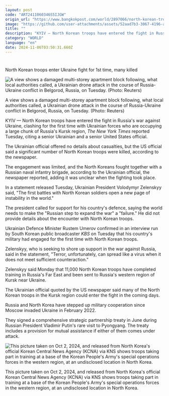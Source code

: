 ```yaml
---
layout: post
code: "ART2411060346S5IJGW"
origin_url: "https://www.bangkokpost.com/world/2897066/north-korean-troops-enter-ukraine-fight-for-1st-time-many-killed"
image: "https://github.com/user-attachments/assets/52aad7b3-3067-4196-a342-bc0591a0a812"
title: ""
description: "KYIV — North Korean troops have entered the fight in Russia"
category: "WORLD"
language: "en"
date: 2024-11-06T03:50:31.660Z
---
```


# 

North Korean troops enter Ukraine fight for 1st time, many killed

![A view shows a damaged multi-storey apartment block following, what local authorities called, a Ukrainian drone attack in the course of Russia-Ukraine conflict in Belgorod, Russia, on Tuesday. (Photo: Reuters)](https://github.com/user-attachments/assets/89be047d-5ec5-42f0-bcdc-33793149d2b5)

A view shows a damaged multi-storey apartment block following, what local authorities called, a Ukrainian drone attack in the course of Russia-Ukraine conflict in Belgorod, Russia, on Tuesday. (Photo: Reuters)

KYIV — North Korean troops have entered the fight in Russia's war against Ukraine, clashing for the first time with Ukrainian forces who are occupying a large chunk of Russia's Kursk region, _The New York Times_ reported Tuesday, citing a senior Ukrainian and a senior United States official.

The Ukrainian official offered no details about casualties, but the US official said a significant number of North Korean troops were killed, according to the newspaper.

The engagement was limited, and the North Koreans fought together with a Russian naval infantry brigade, according to the Ukrainian official, the newspaper reported, adding it was unclear when the fighting took place.

In a statement released Tuesday, Ukrainian President Volodymyr Zelenskyy said, "The first battles with North Korean soldiers open a new page of instability in the world."

The president called for support for his country's defence, saying the world needs to make the "Russian step to expand the war" a "failure." He did not provide details about the encounter with North Korean troops.

Ukrainian Defence Minister Rustem Umerov confirmed in an interview run by South Korean public broadcaster _KBS_ on Tuesday that his country's military had engaged for the first time with North Korean troops.

Zelenskyy, who is seeking to shore up support in the war against Russia, said in the statement, "Terror, unfortunately, can spread like a virus when it does not meet sufficient counteraction."

Zelenskyy said Monday that 11,000 North Korean troops have completed training in Russia's Far East and been sent to Russia's western region of Kursk near Ukraine.

The Ukrainian official quoted by the US newspaper said many of the North Korean troops in the Kursk region could enter the fight in the coming days.

Russia and North Korea have stepped up military cooperation since Moscow invaded Ukraine in February 2022.

They signed a comprehensive strategic partnership treaty in June during Russian President Vladimir Putin's rare visit to Pyongyang. The treaty includes a provision for mutual assistance if either of them comes under attack.

![This picture taken on Oct 2, 2024, and released from North Korea's official Korean Central News Agency (KCNA) via KNS shows troops taking part in training at a base of the Korean People's Army's special operations forces in the western region, at an undisclosed location in North Korea.](https://github.com/user-attachments/assets/311c9fda-1dcc-4a93-99d3-b41b24617ada)

This picture taken on Oct 2, 2024, and released from North Korea's official Korean Central News Agency (KCNA) via KNS shows troops taking part in training at a base of the Korean People's Army's special operations forces in the western region, at an undisclosed location in North Korea.